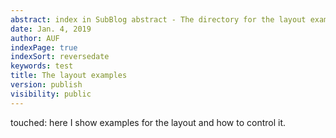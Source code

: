 ```yaml
---
abstract: index in SubBlog abstract - The directory for the layout examples
date: Jan. 4, 2019
author: AUF
indexPage: true
indexSort: reversedate
keywords: test
title: The layout examples
version: publish
visibility: public
---
```

touched: here I show examples for the layout and how to control it.